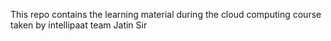 This repo contains the learning material during the cloud computing course taken by intellipaat team
Jatin Sir
